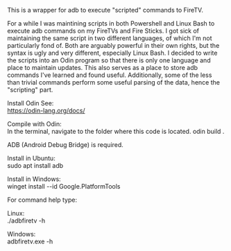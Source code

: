 This is a wrapper for adb to execute "scripted" commands to FireTV.

For a while I was maintining scripts in both Powershell and Linux Bash to execute adb commands on my FireTVs and Fire Sticks. I got sick of maintaining the same script in two different languages, of which I'm not particularly fond of. Both are arguably powerful in their own rights, but the syntax is ugly and very different, especially Linux Bash. I decided to write the scripts into an Odin program so that there is only one language and place to maintain updates. This also serves as a place to store adb commands I've learned and found useful. Additionally, some of the less than trivial commands perform some useful parsing of the data, hence the "scripting" part.

Install Odin See:<br />
https://odin-lang.org/docs/

Compile with Odin:<br />
In the terminal, navigate to the folder where this code is located.
odin build .

ADB (Android Debug Bridge) is required.

Install in Ubuntu:<br />
sudo apt install adb

Install in Windows:<br />
winget install --id Google.PlatformTools

For command help type:<br />

Linux:<br />
./adbfiretv -h

Windows:<br />
adbfiretv.exe -h
